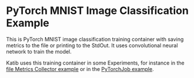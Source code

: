 # PyTorch MNIST Image Classification Example

This is PyTorch MNIST image classification training container with saving metrics
to the file or printing to the StdOut. It uses convolutional neural network to
train the model.

Katib uses this training container in some Experiments, for instance in the
[file Metrics Collector example](../../metrics-collector/file-metrics-collector.yaml#L55-L64)
or in the [PyTorchJob example](../../kubeflow-training-operator/pytorchjob-mnist.yaml#L47-L54).
